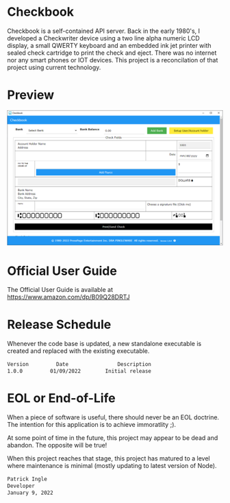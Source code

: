 # Checkbook
Checkbook is a self-contained API server. Back in the early 1980's, I developed a Checkwriter device using a two line alpha numeric LCD display, a small QWERTY keyboard and an embedded ink jet printer with sealed check cartridge to print the check and eject. There was no internet nor any smart phones or IOT devices. This project is a reconcilation of that project using current technology.

# Preview
![Main window](assets/screenshot-001.png)

# Official User Guide
The Official User Guide is available at https://www.amazon.com/dp/B09Q28DRTJ

# Release Schedule
Whenever the code base is updated, a new standalone executable is created and replaced with the existing executable.

    Version         Date                Description
    1.0.0         01/09/2022        Initial release

# EOL or End-of-Life
When a piece of software is useful, there should never be an EOL doctrine. The intention for this application is to achieve immoratlity ;).

At some point of time in the future, this project may appear to be dead and abandon. The opposite will be true!

When this project reaches that stage, this project has matured to a level where maintenance is minimal (mostly updating to latest version of Node).

    Patrick Ingle
    Developer
    January 9, 2022